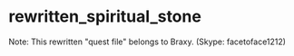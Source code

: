 # rewritten_spiritual_stone
Note: This rewritten "quest file" belongs to Braxy. (Skype: facetoface1212)

